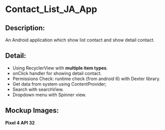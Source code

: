 # Contact_List_JA_App
## Description:
An Android application which show list contact and show detail contact.
## Detail:
- Using RecyclerView with __multiple item types__.
- onClick handler for showing detail contact.
- Permissions Check: runtime check (from android 6) with Dexter library.
- Get data from system using ContentProvider;
- Search with searchView.
- Dropdown menu with Spinner view.
## Mockup Images:
__Pixel 4 API 32__